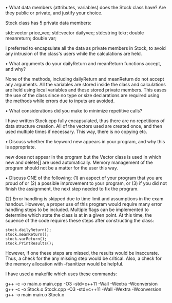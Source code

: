 • What data members (attributes, variables) does the Stock class have? Are they public
or private, and justify your choice.

Stock class has 5 private data members:

std::vector<double> price_vec;
std::vector<double> dailyvec;
std::string tckr;
double meanreturn;
double var;

I preferred to encapsulate all the data as private members in Stock, to avoid
any intrusion of the class's users while the calculations are held.

• What arguments do your dailyReturn and meanReturn functions accept, and why?

None of the methods, including dailyReturn and meanReturn do not accept any arguments.
All the variables are stored inside the class and calculations are held using local
variables and these stored private members. This eases the use of the class since no type
or size declarations are required using the methods while errors due to inputs are avoided.

• What considerations did you make to minimize repetitive calls?

I have written Stock.cpp fully encapsulated, thus there are no repetitions of data structure creation. All of the vectors used are created once, and then used multiple times if necessary.
This way, there is no copying etc.

• Discuss whether the keyword new appears in your program, and why this is appropriate.

new does not appear in the program but the Vector class is used in which new and delete[] are used automatically. Memory management of the program should not be a matter for the user this way.

• Discuss ONE of the following: (1) an aspect of your program that you are proud of or
(2) a possible improvement to your program, or (3) if you did not finish the assignment,
the next step needed to fix the program.

(2) Error handling is skipped due to time limit and assumptions in the exam handout. However, a proper use of this program would require many error handling steps to be included. Multiple flags can be implemented to determine which state the class is at in a given point. At this time,
the squence of the code requires these steps after constructing the class:

    stock.dailyReturn();
    stock.meanReturn();
    stock.varReturn();
    stock.PrintResults(); 

However, if one these steps are missed, the results would be inaccurate. Thus, a check for the any missing step would be critical. Also, a check for the memory allocation with -fsanitizer would be helpful.

I have used a makefile which uses these commands:

g++ -c -o main.o main.cpp  -O3 -std=c++11 -Wall -Wextra -Wconversion
g++ -c -o Stock.o Stock.cpp  -O3 -std=c++11 -Wall -Wextra -Wconversion
g++ -o main main.o Stock.o